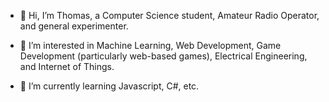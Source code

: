 - 🦊 Hi, I’m Thomas, a Computer Science student, Amateur Radio Operator, and general experimenter.  

- 👀 I’m interested in Machine Learning, Web Development, Game Development (particularly web-based games), Electrical Engineering, and Internet of Things.

- 🐉 I’m currently learning Javascript, C#, etc.
